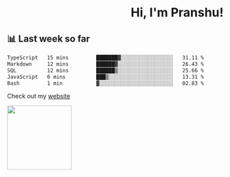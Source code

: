 <div align="right" >
   
   <H1>Hi, I'm Pranshu!</H1>

</div>

## 📊 Last week so far
<!--START_SECTION:waka-->

```txt
TypeScript   15 mins         ███████▓░░░░░░░░░░░░░░░░░   31.11 %
Markdown     12 mins         ██████▓░░░░░░░░░░░░░░░░░░   26.43 %
SQL          12 mins         ██████▒░░░░░░░░░░░░░░░░░░   25.66 %
JavaScript   6 mins          ███▒░░░░░░░░░░░░░░░░░░░░░   13.31 %
Bash         1 min           ▓░░░░░░░░░░░░░░░░░░░░░░░░   02.83 %
```

<!--END_SECTION:waka-->

Check out my [website](https://pranshu05.vercel.app)

<img align="left" width="150" src="https://user-images.githubusercontent.com/70943732/209951571-93b7afe5-f523-4683-b725-5d94b287e94e.png">

